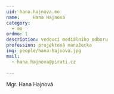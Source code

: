 ```yaml
---
uid: hana.hajnova.mo
name:     Hana Hajnová
category:
  - mo
ordmo: 1
description: vedoucí mediálního odboru
profession: projektová manažerka
img: people/hana-hajnova.jpg
mail:
  - hana.hajnova@pirati.cz
  
---
```


Mgr. Hana Hajnová
